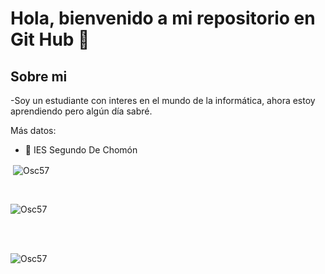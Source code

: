 <h1 aling="center">Hola, bienvenido a mi repositorio en Git Hub 👋</h1>

<h2>Sobre mi</h2>

-Soy un estudiante con interes en el mundo de la informática, ahora estoy aprendiendo pero algún día sabré.

Más datos:

- 🏫 IES Segundo De Chomón


<p>&nbsp;<img align="center" src="https://github-readme-stats.vercel.app/api?username=osc57&show_icons=true&locale=en&bg_color=0d1117&repo=convoychat"
    alt="Osc57" /></p>
<br>

<p><img align="center"
    src="https://github-readme-stats.vercel.app/api/top-langs?username=osc57&show_icons=true&locale=en&bg_color=0d1117&layout=compact"
    alt="Osc57" 
    bg_color=#808080/></p>
<br>
<br>
<p><img align="center"
       src="https://github-readme-stats.vercel.app/api/top-langs/?username=osc57&theme=dark&hide_border=false&include_all_commits=false&count_private=false&layout=compact"
       alt="Osc57"
       bg_color=#808080></p>

<br />
